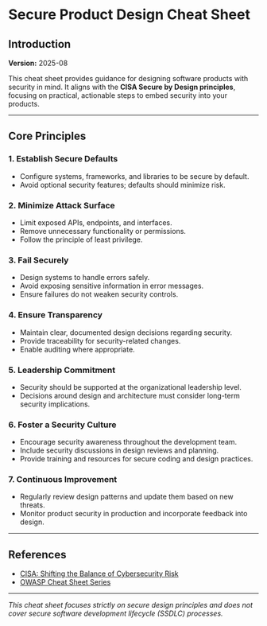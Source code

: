# Secure Product Design Cheat Sheet

## Introduction
**Version:** 2025-08  

This cheat sheet provides guidance for designing software products with security in mind. It aligns with the **CISA Secure by Design principles**, focusing on practical, actionable steps to embed security into your products.  

---

## Core Principles

### 1. Establish Secure Defaults
- Configure systems, frameworks, and libraries to be secure by default.  
- Avoid optional security features; defaults should minimize risk.  

### 2. Minimize Attack Surface
- Limit exposed APIs, endpoints, and interfaces.  
- Remove unnecessary functionality or permissions.  
- Follow the principle of least privilege.  

### 3. Fail Securely
- Design systems to handle errors safely.  
- Avoid exposing sensitive information in error messages.  
- Ensure failures do not weaken security controls.  

### 4. Ensure Transparency
- Maintain clear, documented design decisions regarding security.  
- Provide traceability for security-related changes.  
- Enable auditing where appropriate.  

### 5. Leadership Commitment
- Security should be supported at the organizational leadership level.  
- Decisions around design and architecture must consider long-term security implications.  

### 6. Foster a Security Culture
- Encourage security awareness throughout the development team.  
- Include security discussions in design reviews and planning.  
- Provide training and resources for secure coding and design practices.  

### 7. Continuous Improvement
- Regularly review design patterns and update them based on new threats.  
- Monitor product security in production and incorporate feedback into design.  

---

## References
- [CISA: Shifting the Balance of Cybersecurity Risk](https://www.cisa.gov/shifting-balance-cybersecurity-risk)  
- [OWASP Cheat Sheet Series](https://cheatsheetseries.owasp.org/)  

---

*This cheat sheet focuses strictly on secure design principles and does not cover secure software development lifecycle (SSDLC) processes.*
